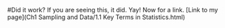 #Did it work?
If you are seeing this, it did. Yay! Now for a link.
[Link to my page](Ch1 Sampling and Data/1.1 Key Terms in Statistics.html)
